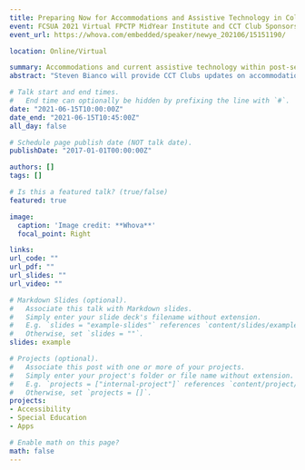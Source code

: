 ```yaml
---
title: Preparing Now for Accommodations and Assistive Technology in College
event: FCSUA 2021 Virtual FPCTP MidYear Institute and CCT Club Sponsors Annual Meeting
event_url: https://whova.com/embedded/speaker/newye_202106/15151190/

location: Online/Virtual

summary: Accommodations and current assistive technology within post-secondary education for students with disabilities, including students with intellectual disabilities.
abstract: "Steven Bianco will provide CCT Clubs updates on accommodations and current assistive technology used in colleges can be easily applied in secondary education for students with disabilities, including students with intellectual disabilities interested in attending an FPCTP. Steven's work centers on web accessibility, eLearning content, Assistive Technologies, and providing resources and guidance to promote increased access."

# Talk start and end times.
#   End time can optionally be hidden by prefixing the line with `#`.
date: "2021-06-15T10:00:00Z"
date_end: "2021-06-15T10:45:00Z"
all_day: false

# Schedule page publish date (NOT talk date).
publishDate: "2017-01-01T00:00:00Z"

authors: []
tags: []

# Is this a featured talk? (true/false)
featured: true

image:
  caption: 'Image credit: **Whova**'
  focal_point: Right

links:
url_code: ""
url_pdf: ""
url_slides: ""
url_video: ""

# Markdown Slides (optional).
#   Associate this talk with Markdown slides.
#   Simply enter your slide deck's filename without extension.
#   E.g. `slides = "example-slides"` references `content/slides/example-slides.md`.
#   Otherwise, set `slides = ""`.
slides: example

# Projects (optional).
#   Associate this post with one or more of your projects.
#   Simply enter your project's folder or file name without extension.
#   E.g. `projects = ["internal-project"]` references `content/project/deep-learning/index.md`.
#   Otherwise, set `projects = []`.
projects:
- Accessibility
- Special Education
- Apps

# Enable math on this page?
math: false
---
```


